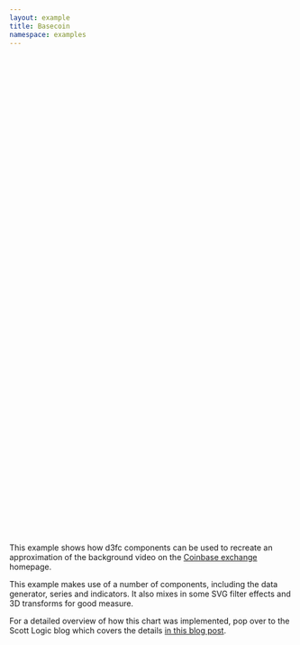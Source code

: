 ```yaml
---
layout: example
title: Basecoin
namespace: examples
---
```

<style>@import "index.css";</style>

<div id="viewport">
    <div id="camera">
        <svg id="background" viewbox="0 0 1024 576" mask="url(#mask)">
            <g id="vertical-lines"/>
        </svg>
        <svg id="midground" viewbox="0 0 1024 576">
            <defs>
                <mask id="mask">
                    <rect width="1024" height="576" fill="white"/>
                    <rect width="1024" height="576" fill="url(#mask-horizontal-gradient)"/>
                    <rect width="1024" height="576" fill="url(#mask-vertical-gradient)"/>
                    <linearGradient id="mask-horizontal-gradient" x1="0" x2="1" y1="0" y2="0">
                        <stop offset="0%" stop-opacity="1"/>
                        <stop offset="30%" stop-opacity="0"/>
                        <stop offset="70%" stop-opacity="0"/>
                        <stop offset="100%" stop-opacity="1"/>
                    </linearGradient>
                    <linearGradient id="mask-vertical-gradient" x1="0" x2="0" y1="0" y2="1">
                        <stop offset="0%" stop-opacity="1"/>
                        <stop offset="30%" stop-opacity="0"/>
                        <stop offset="70%" stop-opacity="0"/>
                        <stop offset="100%" stop-opacity="1"/>
                    </linearGradient>
                </mask>
                <filter id="blur" x="0%" y="0%" width="30%" height="100%">
                    <feImage xlink:href="#series" x="0" y="0" width="1024" height="576" result="image"/>
                    <feGaussianBlur in="image" stdDeviation="5"/>
                </filter>
                <mask id="blur-mask" x="0%" y="0%" width="30%" height="100%">
                    <rect width="1024" height="576" fill="url(#blur-mask-gradient)"/>
                    <linearGradient id="blur-mask-gradient" x1="0" x2="1" y1="0" y2="0">
                        <stop offset="0%" stop-color="white"/>
                        <stop offset="30%" stop-color="black"/>
                    </linearGradient>
                </mask>
                <mask id="inverted-blur-mask" x="0%" y="0%" width="100%" height="100%">
                    <rect width="1024" height="576" fill="url(#inverted-blur-mask-gradient)"/>
                    <linearGradient id="inverted-blur-mask-gradient" x1="0" x2="1" y1="0" y2="0">
                        <stop offset="0%" stop-color="black"/>
                        <stop offset="30%" stop-color="white"/>
                    </linearGradient>
                </mask>
                <filter id="flare" x="40%" y="30%" width="11%" height="40%">
                    <feImage xlink:href="#series" x="0" y="0" width="1024" height="576" result="image"/>
                    <feFlood flood-color="white" result="white-flood"/>
                    <feComposite in="white-flood" in2="image" operator="atop" result="white-image"/>
                    <feGaussianBlur in="white-image" stdDeviation="3" result="white-blur"/>
                    <feColorMatrix type="saturate" in="image" values="10" result="saturated-image"/>
                    <feComposite in="white-blur" in2="saturated-image" operator="over"/>
                </filter>
                <mask id="flare-mask" x="40%" y="30%" width="11%" height="40%">
                    <rect width="1024" height="576" fill="url(#flare-mask-gradient)"/>
                    <linearGradient id="flare-mask-gradient" x1="0" x2="1" y1="0" y2="0">
                        <stop offset="40%" stop-color="black"/>
                        <stop offset="45%" stop-color="white"/>
                    </linearGradient>
                </mask>
            </defs>
            <g id="gridlines" mask="url(#mask)"/>
            <g mask="url(#inverted-blur-mask)">
                <g id="series"/>
            </g>
            <g filter="url(#blur)" mask="url(#blur-mask)"/>
            <g filter="url(#flare)" mask="url(#flare-mask)"/>
        </svg>
        <svg id="foreground" viewbox="0 0 1024 576">
            <g id="labels" mask="url(#mask)"/>
        </svg>
    </div>
</div>

This example shows how d3fc components can be used to recreate an approximation of the background video on the [Coinbase exchange](https://exchange.coinbase.com/) homepage.

This example makes use of a number of components, including the data generator, series and indicators. It also mixes in some SVG filter effects and 3D transforms for good measure.

For a detailed overview of how this chart was implemented, pop over to the Scott Logic blog which covers the details [in this blog post](http://blog.scottlogic.com/2015/08/06/an-adventure-in-svg-filter-land.html).


<script src="index.js"></script>
